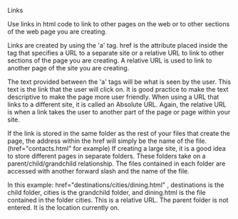 Links

Use links in html code to link to other pages on the web or to other sections of the web page you are creating.

Links are created by using the 'a' tag.  href is the attribute placed inside the tag that specifies a URL to 
a separate site or a relative URL to link to other sections of the page you are creating.  A relative URL is used 
to link to another page of the site you are creating.

The text provided between the 'a' tags will be what is seen by the user.  This text is the link that the user will click
on.  It is good practice to make the text descriptive to make the page more user friendly.  When using a URL that links 
to a different site, it is called an Absolute URL.  Again, the relative URL is when a link takes the user to another
part of the page or page within your site.

If the link is stored in the same folder as the rest of your files that create the page, the address within the href
will simply be the name of the file.  (href="contacts.html" for example)  If creating a large site, it is a good idea 
to store different pages in separate folders.  These folders take on a parent/child/grandchild relationship.  The files
contained in each folder are accessed with another forward slash and the name of the file.  

In this example: href="destinations/cities/dining.html" , destinations is the child 
folder, cities is the grandchild folder, and dining.html is the file contained in the folder cities.
This is a relative URL. The parent folder is not entered.  It is the location currently on.






